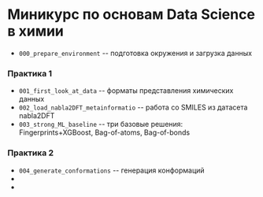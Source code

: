 # Миникурс по основам Data Science в химии

- `000_prepare_environment` -- подготовка окружения и загрузка данных

### Практика 1
- `001_first_look_at_data` -- форматы представления химических данных
- `002_load_nabla2DFT_metainformatio` -- работа со SMILES из датасета nabla2DFT
- `003_strong_ML_baseline` -- три базовые решения: Fingerprints+XGBoost, Bag-of-atoms, Bag-of-bonds

### Практика 2
- `004_generate_conformations` -- генерация конформаций
- 
- 